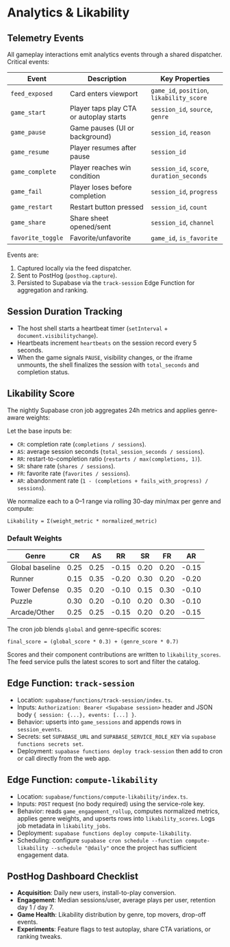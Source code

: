 # Analytics & Likability

## Telemetry Events
All gameplay interactions emit analytics events through a shared dispatcher. Critical events:

| Event | Description | Key Properties |
|-------|-------------|----------------|
| `feed_exposed` | Card enters viewport | `game_id`, `position`, `likability_score` |
| `game_start` | Player taps play CTA or autoplay starts | `session_id`, `source`, `genre` |
| `game_pause` | Game pauses (UI or background) | `session_id`, `reason` |
| `game_resume` | Player resumes after pause | `session_id` |
| `game_complete` | Player reaches win condition | `session_id`, `score`, `duration_seconds` |
| `game_fail` | Player loses before completion | `session_id`, `progress` |
| `game_restart` | Restart button pressed | `session_id`, `count` |
| `game_share` | Share sheet opened/sent | `session_id`, `channel` |
| `favorite_toggle` | Favorite/unfavorite | `game_id`, `is_favorite` |

Events are:
1. Captured locally via the feed dispatcher.
2. Sent to PostHog (`posthog.capture`).
3. Persisted to Supabase via the `track-session` Edge Function for aggregation and ranking.

## Session Duration Tracking
- The host shell starts a heartbeat timer (`setInterval` + `document.visibilitychange`).
- Heartbeats increment `heartbeats` on the session record every 5 seconds.
- When the game signals `PAUSE`, visibility changes, or the iframe unmounts, the shell finalizes the session with `total_seconds` and completion status.

## Likability Score
The nightly Supabase cron job aggregates 24h metrics and applies genre-aware weights:

Let the base inputs be:
- `CR`: completion rate (`completions / sessions`).
- `AS`: average session seconds (`total_session_seconds / sessions`).
- `RR`: restart-to-completion ratio (`restarts / max(completions, 1)`).
- `SR`: share rate (`shares / sessions`).
- `FR`: favorite rate (`favorites / sessions`).
- `AR`: abandonment rate (`1 - (completions + fails_with_progress) / sessions`).

We normalize each to a 0–1 range via rolling 30-day min/max per genre and compute:

```
Likability = Σ(weight_metric * normalized_metric)
```

### Default Weights
| Genre | CR | AS | RR | SR | FR | AR |
|-------|----|----|----|----|----|----|
| Global baseline | 0.25 | 0.25 | -0.15 | 0.20 | 0.20 | -0.15 |
| Runner | 0.15 | 0.35 | -0.20 | 0.30 | 0.20 | -0.20 |
| Tower Defense | 0.35 | 0.20 | -0.10 | 0.15 | 0.30 | -0.10 |
| Puzzle | 0.30 | 0.20 | -0.10 | 0.20 | 0.30 | -0.10 |
| Arcade/Other | 0.25 | 0.25 | -0.15 | 0.20 | 0.20 | -0.15 |

The cron job blends `global` and genre-specific scores:

```
final_score = (global_score * 0.3) + (genre_score * 0.7)
```

Scores and their component contributions are written to `likability_scores`. The feed service pulls the latest scores to sort and filter the catalog.

## Edge Function: `track-session`
- Location: `supabase/functions/track-session/index.ts`.
- Inputs: `Authorization: Bearer <Supabase session>` header and JSON body `{ session: {...}, events: [...] }`.
- Behavior: upserts into `game_sessions` and appends rows in `session_events`.
- Secrets: set `SUPABASE_URL` and `SUPABASE_SERVICE_ROLE_KEY` via `supabase functions secrets set`.
- Deployment: `supabase functions deploy track-session` then add to cron or call directly from the web app.

## Edge Function: `compute-likability`
- Location: `supabase/functions/compute-likability/index.ts`.
- Inputs: `POST` request (no body required) using the service-role key.
- Behavior: reads `game_engagement_rollup`, computes normalized metrics, applies genre weights, and upserts rows into `likability_scores`. Logs job metadata in `likability_jobs`.
- Deployment: `supabase functions deploy compute-likability`.
- Scheduling: configure `supabase cron schedule --function compute-likability --schedule "@daily"` once the project has sufficient engagement data.

## PostHog Dashboard Checklist
- **Acquisition**: Daily new users, install-to-play conversion.
- **Engagement**: Median sessions/user, average plays per user, retention day 1 / day 7.
- **Game Health**: Likability distribution by genre, top movers, drop-off events.
- **Experiments**: Feature flags to test autoplay, share CTA variations, or ranking tweaks.
